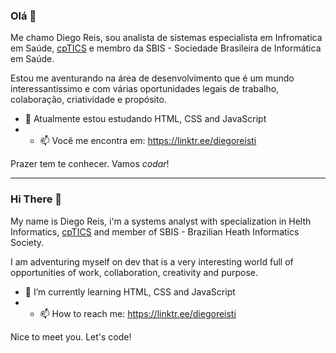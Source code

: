 ### Olá 👋

Me chamo Diego Reis, sou analista de sistemas especialista em Infromatica em Saúde, [cpTICS](https://sbis.org.br/profissionais-cptics) e membro da SBIS - Sociedade Brasileira de Informática em Saúde.

Estou me aventurando na área de desenvolvimento que é um mundo interessantíssimo e com várias oportunidades legais de trabalho, colaboração, criatividade e propósito. 

- 🌱 Atualmente estou estudando HTML, CSS and JavaScript
- - 📫 Você me encontra em: https://linktr.ee/diegoreisti

Prazer tem te conhecer. Vamos *codar*!

------



<h3> Hi There 👋 </h3>

My name is Diego Reis, i'm a systems analyst with specialization in Helth Informatics, [cpTICS](https://sbis.org.br/profissionais-cptics) and member of SBIS -  Brazilian Heath Informatics Society.

I am adventuring myself on dev that is a very interesting world full of opportunities of work, collaboration, creativity and purpose.

- 🌱 I’m currently learning HTML, CSS and JavaScript
- - 📫 How to reach me: https://linktr.ee/diegoreisti

Nice to meet you. Let's code!


